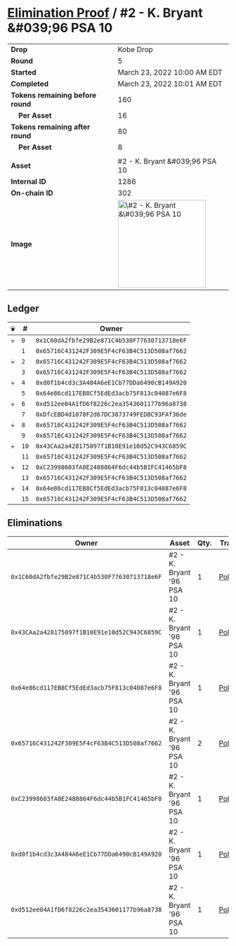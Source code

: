 # [Elimination Proof](./readme.md) / \#2 - K. Bryant &\#039;96 PSA 10

|                                       |                                                                                                                                                                                                      |
| ------------------------------------- | ---------------------------------------------------------------------------------------------------------------------------------------------------------------------------------------------------- |
| **Drop**                              | Kobe Drop                                                                                                                                                                                            |
| **Round**                             | 5                                                                                                                                                                                                    |
| **Started**                           | March 23, 2022 10:00 AM EDT                                                                                                                                                                          |
| **Completed**                         | March 23, 2022 10:01 AM EDT                                                                                                                                                                          |
| **Tokens remaining before round**     | 160                                                                                                                                                                                                  |
| **&nbsp;&nbsp;&nbsp;&nbsp;Per Asset** | 16                                                                                                                                                                                                   |
| **Tokens remaining after round**      | 80                                                                                                                                                                                                   |
| **&nbsp;&nbsp;&nbsp;&nbsp;Per Asset** | 8                                                                                                                                                                                                    |
|                                       |                                                                                                                                                                                                      |
| **Asset**                             | \#2 - K. Bryant &\#039;96 PSA 10                                                                                                                                                                     |
| **Internal ID**                       | 1286                                                                                                                                                                                                 |
| **On-chain ID**                       | 302                                                                                                                                                                                                  |
| **Image**                             | <img src="https://tcdn.blokpax.com/95d5aeda-8511-4151-bd1e-2c4ebc54b903/880bbe24f4657d2b0f87079d88872f0121276465a4d1ff63e39121111a57a3e0.jpg" height="200" alt="\#2 - K. Bryant &\#039;96 PSA 10" /> |

## Ledger

| 💀  | #    | Owner                                        |
| --- | ---- | -------------------------------------------- |
| 💀  | `0`  | `0x1C60dA2fbfe29B2e871C4b530F77630713718e6F` |
|     | `1`  | `0x65716C431242F309E5F4cF63B4C513D508af7662` |
| 💀  | `2`  | `0x65716C431242F309E5F4cF63B4C513D508af7662` |
|     | `3`  | `0x65716C431242F309E5F4cF63B4C513D508af7662` |
| 💀  | `4`  | `0xd0f1b4cd3c3A484A6eE1Cb77DDa6490cB149A920` |
|     | `5`  | `0x64e86cd117EB8Cf5EdEd3acb75F813c04087e6F8` |
| 💀  | `6`  | `0xd512ee04A1fD6f8226c2ea3543601177b96a8738` |
|     | `7`  | `0xDfcEBD4d1078F2d67DC3873749FEDBC93FAf36de` |
| 💀  | `8`  | `0x65716C431242F309E5F4cF63B4C513D508af7662` |
|     | `9`  | `0x65716C431242F309E5F4cF63B4C513D508af7662` |
| 💀  | `10` | `0x43CAa2a428175097f1B10E91e10d52C943C6859C` |
|     | `11` | `0x65716C431242F309E5F4cF63B4C513D508af7662` |
| 💀  | `12` | `0xC23998603fA0E2488864F6dc44b5B1FC41465bF8` |
|     | `13` | `0x65716C431242F309E5F4cF63B4C513D508af7662` |
| 💀  | `14` | `0x64e86cd117EB8Cf5EdEd3acb75F813c04087e6F8` |
|     | `15` | `0x65716C431242F309E5F4cF63B4C513D508af7662` |

## Eliminations

| Owner                                        | Asset                      | Qty. | Transaction                                                                                                  |
| -------------------------------------------- | -------------------------- | ---- | ------------------------------------------------------------------------------------------------------------ |
| `0x1C60dA2fbfe29B2e871C4b530F77630713718e6F` | \#2 - K. Bryant '96 PSA 10 | 1    | [Polygonscan](https://polygonscan.com/tx/0xc173009fc2ce2eaba2cea0a010ee3a03d3088ef7f330a13f8b0a819b994ee058) |
| `0x43CAa2a428175097f1B10E91e10d52C943C6859C` | \#2 - K. Bryant '96 PSA 10 | 1    | [Polygonscan](https://polygonscan.com/tx/0x814d8afc8b82c9ad4435ebb141c8d9a4b1e225556dc6e6227a54714021c6f495) |
| `0x64e86cd117EB8Cf5EdEd3acb75F813c04087e6F8` | \#2 - K. Bryant '96 PSA 10 | 1    | [Polygonscan](https://polygonscan.com/tx/0xbb2a68c471de7662e1d4592778c8cd3bd7789d2e8d6bf5c7ac473fd262f55ced) |
| `0x65716C431242F309E5F4cF63B4C513D508af7662` | \#2 - K. Bryant '96 PSA 10 | 2    | [Polygonscan](https://polygonscan.com/tx/0x4af574ad3e33d5e29f0936ed3e85c3f37cbecc449b92e8dc148e3bf2910418bc) |
| `0xC23998603fA0E2488864F6dc44b5B1FC41465bF8` | \#2 - K. Bryant '96 PSA 10 | 1    | [Polygonscan](https://polygonscan.com/tx/0x51eb1bc0e846f53ddb3eda38e425f4fd662bd5574c1f8f5f870618246129865e) |
| `0xd0f1b4cd3c3A484A6eE1Cb77DDa6490cB149A920` | \#2 - K. Bryant '96 PSA 10 | 1    | [Polygonscan](https://polygonscan.com/tx/0xf587a0d5ce5c3595fa585a1b9da57589ce1f13be787b9198ed9c7fcec159445d) |
| `0xd512ee04A1fD6f8226c2ea3543601177b96a8738` | \#2 - K. Bryant '96 PSA 10 | 1    | [Polygonscan](https://polygonscan.com/tx/0x67a72313154642a6c6c68ca38cf9adce42093d37d110fee4f1d2d76497277826) |
